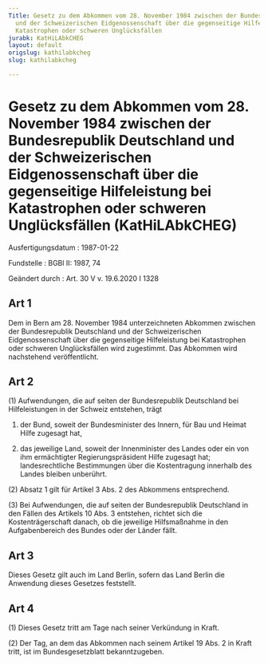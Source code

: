 ```yaml
---
Title: Gesetz zu dem Abkommen vom 28. November 1984 zwischen der Bundesrepublik Deutschland
  und der Schweizerischen Eidgenossenschaft über die gegenseitige Hilfeleistung bei
  Katastrophen oder schweren Unglücksfällen
jurabk: KatHiLAbkCHEG
layout: default
origslug: kathilabkcheg
slug: kathilabkcheg

---
```


# Gesetz zu dem Abkommen vom 28. November 1984 zwischen der Bundesrepublik Deutschland und der Schweizerischen Eidgenossenschaft über die gegenseitige Hilfeleistung bei Katastrophen oder schweren Unglücksfällen (KatHiLAbkCHEG)

Ausfertigungsdatum
:   1987-01-22

Fundstelle
:   BGBl II: 1987, 74

Geändert durch
:   Art. 30 V v. 19.6.2020 I 1328



## Art 1

Dem in Bern am 28. November 1984 unterzeichneten Abkommen zwischen der Bundesrepublik Deutschland und der Schweizerischen Eidgenossenschaft über die gegenseitige Hilfeleistung bei Katastrophen oder schweren Unglücksfällen wird zugestimmt. Das Abkommen wird nachstehend veröffentlicht.


## Art 2

(1) Aufwendungen, die auf seiten der Bundesrepublik Deutschland bei Hilfeleistungen in der Schweiz entstehen, trägt

1.  der Bund, soweit der Bundesminister des Innern, für Bau und Heimat Hilfe zugesagt hat,


2.  das jeweilige Land, soweit der Innenminister des Landes oder ein von ihm ermächtigter Regierungspräsident Hilfe zugesagt hat; landesrechtliche Bestimmungen über die Kostentragung innerhalb des Landes bleiben unberührt.




(2) Absatz 1 gilt für Artikel 3 Abs. 2 des Abkommens entsprechend.

(3) Bei Aufwendungen, die auf seiten der Bundesrepublik Deutschland in den Fällen des Artikels 10 Abs. 3 entstehen, richtet sich die Kostenträgerschaft danach, ob die jeweilige Hilfsmaßnahme in den Aufgabenbereich des Bundes oder der Länder fällt.


## Art 3

Dieses Gesetz gilt auch im Land Berlin, sofern das Land Berlin die Anwendung dieses Gesetzes feststellt.


## Art 4

(1) Dieses Gesetz tritt am Tage nach seiner Verkündung in Kraft.

(2) Der Tag, an dem das Abkommen nach seinem Artikel 19 Abs. 2 in Kraft tritt, ist im Bundesgesetzblatt bekanntzugeben.


